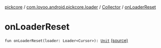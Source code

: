 [pickcore](../../index.md) / [com.lovoo.android.pickcore.loader](../index.md) / [Collector](index.md) / [onLoaderReset](./on-loader-reset.md)

# onLoaderReset

`fun onLoaderReset(loader: Loader<Cursor>): `[`Unit`](https://kotlinlang.org/api/latest/jvm/stdlib/kotlin/-unit/index.html) [(source)](https://github.com/lovoo/android-pickpic/blob/master/pickcore/src/main/kotlin/com/lovoo/android/pickcore/loader/Collector.kt#L36)